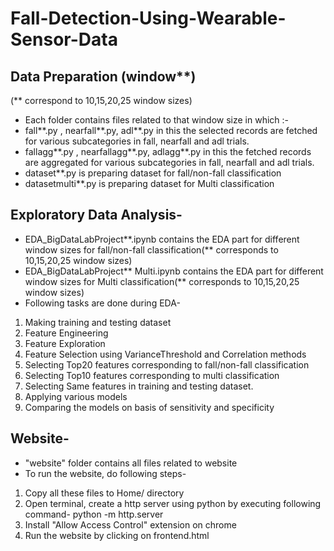 # Fall-Detection-Using-Wearable-Sensor-Data

## Data Preparation (window**)
(** correspond to 10,15,20,25 window sizes)
- Each folder contains files related to that window size in which :-
- fall**.py , nearfall**.py, adl**.py in this the selected records are fetched for various subcategories in fall, nearfall and adl trials.
- fallagg**.py , nearfallagg**.py, adlagg**.py in this the fetched records are aggregated for various subcategories in fall, nearfall and adl trials.
- dataset**.py is preparing dataset for fall/non-fall classification
- datasetmulti**.py is preparing dataset for Multi classification


## Exploratory Data Analysis-
- EDA_BigDataLabProject**.ipynb contains the EDA part for different window sizes for fall/non-fall classification(** corresponds to 10,15,20,25 window sizes)
- EDA_BigDataLabProject** Multi.ipynb contains the EDA part for different window sizes for Multi classification(** corresponds to 10,15,20,25 window sizes)
- Following tasks are done during EDA-
1. Making training and testing dataset
2. Feature Engineering
3. Feature Exploration
4. Feature Selection using VarianceThreshold and Correlation methods
5. Selecting Top20 features corresponding to fall/non-fall classification
6. Selecting Top10 features corresponding to multi classification
7. Selecting Same features in training and testing dataset.
8. Applying various models
9. Comparing the models on basis of sensitivity and specificity


## Website-
- "website" folder contains all files related to website
- To run the website, do following steps-
1. Copy all these files to Home/ directory
2. Open terminal, create a http server using python by executing following command-
   python -m http.server
3. Install "Allow Access Control" extension on chrome
4. Run the website by clicking on frontend.html
